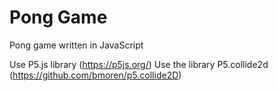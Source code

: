 # Pong Game

Pong game written in JavaScript

Use P5.js library (https://p5js.org/)
Use the library P5.collide2d (https://github.com/bmoren/p5.collide2D)